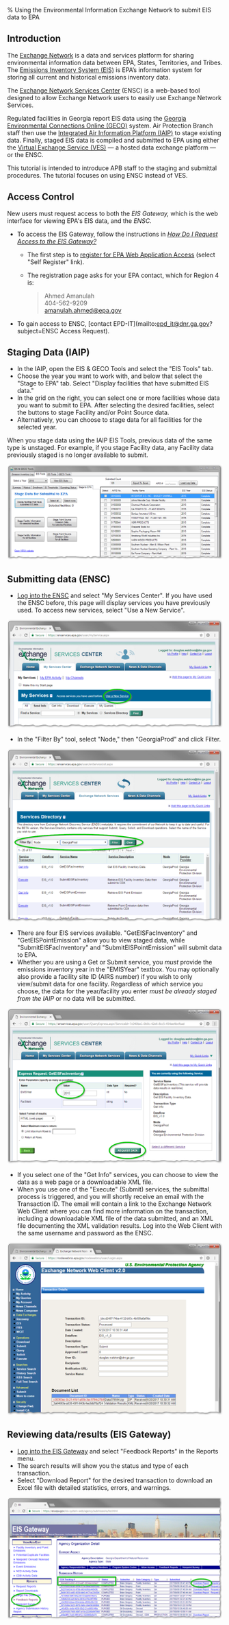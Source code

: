 % Using the Environmental Information Exchange Network to submit EIS data to EPA

## Introduction

The [Exchange Network](https://www.exchangenetwork.net) is a data and services platform for sharing environmental information data between EPA, States, Territories, and Tribes. The [Emissions Inventory System (EIS)](https://www.exchangenetwork.net/data-exchange/emissions-inventory-system/) is EPA’s information system for storing all current and historical emissions inventory data. 

The [Exchange Network Services Center](https://enservices.epa.gov/) (ENSC) is a web-based tool designed to allow Exchange Network users to easily use Exchange Network Services.

Regulated facilities in Georgia report EIS data using the [Georgia Environmental Connections Online (GECO)](https://geco.gaepd.org/) system. Air Protection Branch staff then use the [Integrated Air Information Platform (IAIP)](/) to stage existing data. Finally, staged EIS data is compiled and submitted to EPA using either the [Virtual Exchange Service (VES)](https://vnap.cloudapp.net/vnap/) — a hosted data exchange platform — or the ENSC. 

This tutorial is intended to introduce APB staff to the staging and submittal procedures. The tutorial focuses on using ENSC instead of VES.

## Access Control

New users must request access to both the *EIS Gateway,* which is the web interface for viewing EPA's EIS data, and the *ENSC.*

* To access the EIS Gateway, follow the instructions in *[How Do I Request Access to the EIS Gateway?](https://www.epa.gov/sites/production/files/2016-04/documents/access.pdf)*
    * The first step is to [register for EPA Web Application Access](https://waa.epa.gov) (select "Self Register" link).
    * The registration page asks for your EPA contact, which for Region 4 is:

        > Ahmed Amanulah  
        > 404-562-9209  
        > amanulah.ahmed@epa.gov

* To gain access to ENSC, [contact EPD-IT](mailto:epd_it@dnr.ga.gov?subject=ENSC Access Request).

## Staging Data (IAIP)

* In the IAIP, open the EIS & GECO Tools and select the "EIS Tools" tab. 
* Choose the year you want to work with, and below that select the "Stage to EPA" tab. Select "Display facilities that have submitted EIS data." 
* In the grid on the right, you can select one or more facilities whose data you want to submit to EPA. After selecting the desired facilities, select the buttons to stage Facility and/or Point Source data. 
* Alternatively, you can choose to stage data for all facilities for the selected year.

When you stage data using the IAIP EIS Tools, previous data of the same type is unstaged. For example, if you stage Facility data, any Facility data previously staged is no longer available to submit. 

![The IAIP EIS Tool](img/IAIP-EIS-Tool.png)

## Submitting data (ENSC)

* [Log into the ENSC](https://enservices.epa.gov/) and select "My Services Center". If you have used the ENSC before, this page will display services you have previously used. To access new services, select "Use a New Service".

![The ENSC Services Center](img/ENSC-Services-Center.png)

* In the "Filter By" tool, select "Node," then "GeorgiaProd" and click Filter.

![ENSC: Find Services](img/ENSC-Find-Services.png)

* There are four EIS services available. "GetEISFacInventory" and "GetEISPointEmission" allow you to view staged data, while "SubmitEISFacInventory" and "SubmitEISPointEmission" will submit data to EPA.
* Whether you are using a Get or Submit service, you *must* provide the emissions inventory year in the "EMISYear" textbox. You may optionally also provide a facility site ID (AIRS number) if you wish to only view/submit data for one facility. Regardless of which service you choose, the data for the year/facility you enter *must be already staged from the IAIP* or no data will be submitted.

![ENSC: Run a Service](img/ENSC-Run-Service.png)

* If you select one of the "Get Info" services, you can choose to view the data as a web page or a downloadable XML file.
* When you use one of the "Execute" (Submit) services, the submittal process is triggered, and you will shortly receive an email with the Transaction ID. The email will contain a link to the Exchange Network Web Client where you can find more information on the transaction, including a downloadable XML file of the data submitted, and an XML file documenting the XML validation results. Log into the Web Client with the same username and password as the ENSC.

![Exchange Network Web Client](img/Exchange-Network-Web-Client.png)

## Reviewing data/results (EIS Gateway)

* [Log into the EIS Gateway](https://eis.epa.gov/eis-system-web/) and select "Feedback Reports" in the Reports menu.
* The search results will show you the status and type of each transaction.
* Select "Download Report" for the desired transaction to download an Excel file with detailed statistics, errors, and warnings.

![EIS Gateway Transaction History](img/EIS-Gateway-Transaction-History.png)

